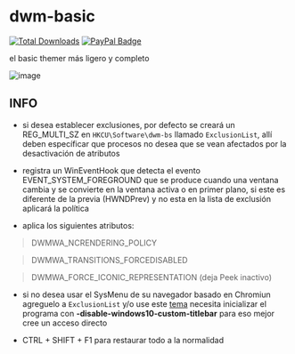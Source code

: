 # dwm-basic
[![Total Downloads](https://img.shields.io/github/downloads/LuSlower/dwmbsc/total.svg)](https://github.com/LuSlower/dwmbsc/releases) [![PayPal Badge](https://img.shields.io/badge/PayPal-003087?logo=paypal&logoColor=fff&style=flat)](https://paypal.me/eldontweaks) 

el basic themer más ligero y completo

![image](https://github.com/LuSlower/dwm-basic/assets/148411728/d6fdea55-0a61-4ce5-94ac-743483fe5e80)

## INFO

* si desea establecer exclusiones, por defecto se creará un REG_MULTI_SZ en `HKCU\Software\dwm-bs` llamado `ExclusionList`, allí deben específicar que procesos no desea que se vean afectados por la desactivación de atributos

* registra un WinEventHook que detecta el evento EVENT_SYSTEM_FOREGROUND que se produce cuando una ventana cambia y se convierte en la ventana activa o en primer plano, si este es diferente de la previa (HWNDPrev) y no esta en la lista de exclusión aplicará la política

* aplica los siguientes atributos:
> DWMWA_NCRENDERING_POLICY

> DWMWA_TRANSITIONS_FORCEDISABLED

> DWMWA_FORCE_ICONIC_REPRESENTATION (deja Peek inactivo)

* si no desea usar el SysMenu de su navegador basado en Chromiun agreguelo a `ExclusionList` y/o use este [tema](https://chromewebstore.google.com/detail/windows-vista-basic-theme/bkohfcingfpclphbaglfbbjbfajcepad)  necesita inicializar el programa con **-disable-windows10-custom-titlebar** para eso mejor cree un acceso directo

* CTRL + SHIFT + F1 para restaurar todo a la normalidad
